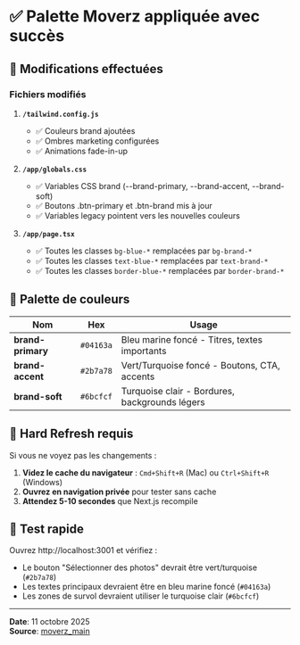 # ✅ Palette Moverz appliquée avec succès

## 🎨 Modifications effectuées

### Fichiers modifiés

1. **`/tailwind.config.js`**
   - ✅ Couleurs brand ajoutées
   - ✅ Ombres marketing configurées
   - ✅ Animations fade-in-up

2. **`/app/globals.css`**
   - ✅ Variables CSS brand (--brand-primary, --brand-accent, --brand-soft)
   - ✅ Boutons .btn-primary et .btn-brand mis à jour
   - ✅ Variables legacy pointent vers les nouvelles couleurs

3. **`/app/page.tsx`**
   - ✅ Toutes les classes `bg-blue-*` remplacées par `bg-brand-*`
   - ✅ Toutes les classes `text-blue-*` remplacées par `text-brand-*`
   - ✅ Toutes les classes `border-blue-*` remplacées par `border-brand-*`

## 🎨 Palette de couleurs

| Nom | Hex | Usage |
|-----|-----|-------|
| **brand-primary** | `#04163a` | Bleu marine foncé - Titres, textes importants |
| **brand-accent** | `#2b7a78` | Vert/Turquoise foncé - Boutons, CTA, accents |
| **brand-soft** | `#6bcfcf` | Turquoise clair - Bordures, backgrounds légers |

## 🔄 Hard Refresh requis

Si vous ne voyez pas les changements :

1. **Videz le cache du navigateur** : `Cmd+Shift+R` (Mac) ou `Ctrl+Shift+R` (Windows)
2. **Ouvrez en navigation privée** pour tester sans cache
3. **Attendez 5-10 secondes** que Next.js recompile

## 🧪 Test rapide

Ouvrez http://localhost:3001 et vérifiez :
- Le bouton "Sélectionner des photos" devrait être vert/turquoise (`#2b7a78`)
- Les textes principaux devraient être en bleu marine foncé (`#04163a`)
- Les zones de survol devraient utiliser le turquoise clair (`#6bcfcf`)

---

**Date**: 11 octobre 2025  
**Source**: [moverz_main](https://github.com/gdetaisne/moverz_main)

